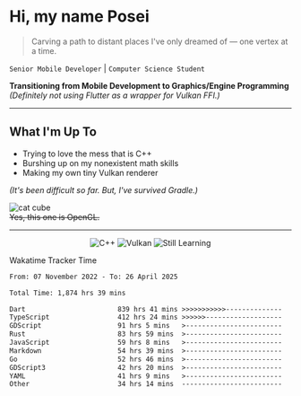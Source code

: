 # Hi, my name Posei

> Carving a path to distant places I've only dreamed of — one vertex at a time.

`Senior Mobile Developer` | `Computer Science Student`  

**Transitioning from Mobile Development to Graphics/Engine Programming**  
_(Definitely not using Flutter as a wrapper for Vulkan FFI.)_

---

## What I'm Up To
- Trying to love the mess that is C++
- Burshing up on my nonexistent math skills
- Making my own tiny Vulkan renderer

_(It's been difficult so far. But, I've survived Gradle.)_

![cat cube](https://github.com/user-attachments/assets/54c92bc8-af3e-4bf1-b442-e889f1c01633)  
~~Yes, this one is OpenGL.~~  

---
<div align="center">

![C++](https://img.shields.io/badge/C++-00599C?style=flat&logo=c%2B%2B&logoColor=white)
![Vulkan](https://img.shields.io/badge/Vulkan-AC162C?style=flat&logo=vulkan&logoColor=white)
![Still Learning](https://img.shields.io/badge/Still%20Learning-FFCC00?style=flat&logoColor=white)

</div>

Wakatime Tracker Time

<!--START_SECTION:waka-->

```txt
From: 07 November 2022 - To: 26 April 2025

Total Time: 1,874 hrs 39 mins

Dart                       839 hrs 41 mins >>>>>>>>>>>--------------   44.80 %
TypeScript                 412 hrs 24 mins >>>>>>-------------------   22.00 %
GDScript                   91 hrs 5 mins   >------------------------   04.86 %
Rust                       83 hrs 59 mins  >------------------------   04.48 %
JavaScript                 59 hrs 8 mins   >------------------------   03.16 %
Markdown                   54 hrs 39 mins  >------------------------   02.92 %
Go                         52 hrs 46 mins  >------------------------   02.82 %
GDScript3                  42 hrs 20 mins  >------------------------   02.26 %
YAML                       41 hrs 9 mins   >------------------------   02.20 %
Other                      34 hrs 14 mins  -------------------------   01.83 %
```

<!--END_SECTION:waka-->
